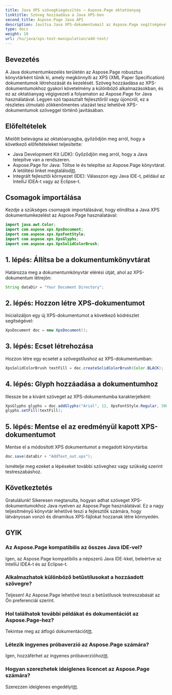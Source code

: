 ```yaml
---
title: Java XPS szövegkiegészítés – Aspose.Page oktatóanyag
linktitle: Szöveg hozzáadása a Java XPS-ben
second_title: Aspose.Page Java API
description: Javítsa Java XPS-dokumentumait az Aspose.Page segítségével! Kövesse lépésenkénti útmutatónkat a könnyű szöveg hozzáadásához. Növelje dokumentumkezelési készségeit még ma.
type: docs
weight: 10
url: /hu/java/xps-text-manipulation/add-text/
---
```

## Bevezetés
A Java dokumentumkezelés területén az Aspose.Page robusztus könyvtárként tűnik ki, amely megkönnyíti az XPS (XML Paper Specification) dokumentumok létrehozását és kezelését. Szöveg hozzáadása az XPS-dokumentumokhoz gyakori követelmény a különböző alkalmazásokban, és ez az oktatóanyag végigvezeti a folyamaton az Aspose.Page for Java használatával. Legyen szó tapasztalt fejlesztőről vagy újoncról, ez a részletes útmutató zökkenőmentes utazást tesz lehetővé XPS-dokumentumok szöveggel történő javításában.
## Előfeltételek
Mielőtt belevágna az oktatóanyagba, győződjön meg arról, hogy a következő előfeltételeket teljesítette:
- Java Development Kit (JDK): Győződjön meg arról, hogy a Java telepítve van a rendszeren.
-  Aspose.Page for Java: Töltse le és telepítse az Aspose.Page könyvtárat. A letöltési linket megtalálod[itt](https://releases.aspose.com/page/java/).
- Integrált fejlesztői környezet (IDE): Válasszon egy Java IDE-t, például az IntelliJ IDEA-t vagy az Eclipse-t.
## Csomagok importálása
Kezdje a szükséges csomagok importálásával, hogy elindítsa a Java XPS dokumentumkezelést az Aspose.Page használatával:
```java
import java.awt.Color;
import com.aspose.xps.XpsDocument;
import com.aspose.xps.XpsFontStyle;
import com.aspose.xps.XpsGlyphs;
import com.aspose.xps.XpsSolidColorBrush;
```
## 1. lépés: Állítsa be a dokumentumkönyvtárat
Határozza meg a dokumentumkönyvtár elérési útját, ahol az XPS-dokumentum létrejön:
```java
String dataDir = "Your Document Directory";
```
## 2. lépés: Hozzon létre XPS-dokumentumot
Inicializáljon egy új XPS-dokumentumot a következő kódrészlet segítségével:
```java
XpsDocument doc = new XpsDocument();
```
## 3. lépés: Ecset létrehozása
Hozzon létre egy ecsetet a szövegstílushoz az XPS-dokumentumban:
```java
XpsSolidColorBrush textFill = doc.createSolidColorBrush(Color.BLACK);
```
## 4. lépés: Glyph hozzáadása a dokumentumhoz
Illessze be a kívánt szöveget az XPS-dokumentumba karakterjelként:
```java
XpsGlyphs glyphs = doc.addGlyphs("Arial", 12, XpsFontStyle.Regular, 300f, 450f, "Hello World!");
glyphs.setFill(textFill);
```
## 5. lépés: Mentse el az eredményül kapott XPS-dokumentumot
Mentse el a módosított XPS dokumentumot a megadott könyvtárba:
```java
doc.save(dataDir + "AddText_out.xps");
```
Ismételje meg ezeket a lépéseket további szöveghez vagy szükség szerint testreszabáshoz.
## Következtetés
Gratulálunk! Sikeresen megtanulta, hogyan adhat szöveget XPS-dokumentumokhoz Java nyelven az Aspose.Page használatával. Ez a nagy teljesítményű könyvtár lehetővé teszi a fejlesztők számára, hogy látványosan vonzó és dinamikus XPS-fájlokat hozzanak létre könnyedén.
## GYIK
### Az Aspose.Page kompatibilis az összes Java IDE-vel?
Igen, az Aspose.Page kompatibilis a népszerű Java IDE-kkel, beleértve az IntelliJ IDEA-t és az Eclipse-t.
### Alkalmazhatok különböző betűstílusokat a hozzáadott szövegre?
Teljesen! Az Aspose.Page lehetővé teszi a betűstílusok testreszabását az Ön preferenciái szerint.
### Hol találhatok további példákat és dokumentációt az Aspose.Page-hez?
 Tekintse meg az átfogó dokumentációt[itt](https://reference.aspose.com/page/java/).
### Létezik ingyenes próbaverzió az Aspose.Page számára?
 Igen, hozzáférhet az ingyenes próbaverzióhoz[itt](https://releases.aspose.com/).
### Hogyan szerezhetek ideiglenes licencet az Aspose.Page számára?
 Szerezzen ideiglenes engedélyt[itt](https://purchase.aspose.com/temporary-license/).